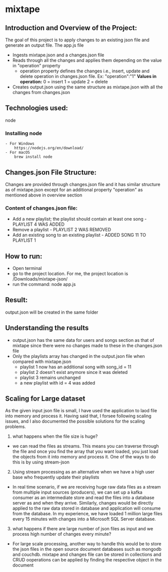 # mixtape
## Introduction and Overview of the Project:
The goal of this project is to apply changes to an existing json file and generate an output file. The app.js file
  * Ingests mixtape.json and a changes.json file
  * Reads through all the changes and applies them depending on the value in "operation" property
    - operation property defines the changes i.e., insert, update and delete operation in changes.json file. Ex: "operation":"1"
        **Values in operation:**
            0 = insert
            1 = update
            2 = delete
  * Creates output.json using the same structure as mixtape.json with all the changes from changes.json

## Technologies used:
node
 ### Installing node
    - For Windows
        https://nodejs.org/en/download/ 
    - For macOS
        brew install node

## Changes.json File Structure:
Changes are provided through changes.json file and it has similar structure as of mixtape.json except for an additional property "operation" as mentioned above in overview section

### Content of changes.json file:
* Add a new playlist; the playlist should contain at least one song - PLAYLIST 4 WAS ADDED
* Remove a playlist - PLAYLIST 2 WAS REMOVED
* Add an existing song to an existing playlist - ADDED SONG 11 TO PLAYLIST 1

## How to run:
- Open terminal
- go to the project location. For me, the project location is /Downloads/mixtape-json/
- run the command: node app.js

## Result:
output.json will be created in the same folder

## Understanding the results
* output.json has the same data for users and songs section as that of mixtape since there were no changes made to these in the changes.json file
* Only the playlists array has changed in the output.json file when compared with mixtape.json
    - playlist 1 now has an additional song with song_id = 11
    - playlist 2 doesn't exist anymore since it was deleted
    - playlist 3 remains unchanged
    - a new playlist with id = 4 was added

## Scaling for Large dataset
As the given input json file is small, I have used the application to laod file into memory and process it. Having said that, I forsee following scaling issues, and I also documented the possible solutions for the scaling problems.
1. what happens when the file size is huge?
- we can read the files as streams. This means you can traverse through the file and once you find the array that you want loaded, you just load the objects from it into memory and process it. One of the ways to do this is by using stream-json

2. Using stream processing as an alternative when we have a high user base who frequently update their playlists
- In real time scenario, if we are receiving huge raw data files as a stream from multiple input sources (producers), we can set up a kafka consumer as an intermediate store and read the files into a database server as and when they arrive. Similarly, changes would be directly applied to the raw data stored in database and application will consume from the database. In my experience, we have loaded 1 million large files every 15 minutes with changes into a Microsoft SQL Server database. 

3. what happens if there are large number of json files as input and we process high number of changes every minute?
- For large scale processing, another way to handle this would be to store the json files in the open source document databases such as mongodb and couchdb. mixtape and changes file can be stored in collections and CRUD ooperations can be applied by finding the respective object in the document
